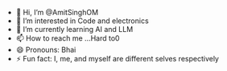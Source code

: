 - 👋 Hi, I’m @AmitSinghOM
- 👀 I’m interested in Code and electronics
- 🌱 I’m currently learning AI and LLM
- 📫 How to reach me ...Hard to0
- 😄 Pronouns: Bhai
- ⚡ Fun fact: I, me, and myself are different selves respectively

<!---
AmitSinghOM/AmitSinghOM is a ✨ special ✨ repository because its `README.md` (this file) appears on your GitHub profile.
You can click the Preview link to take a look at your changes.
--->

